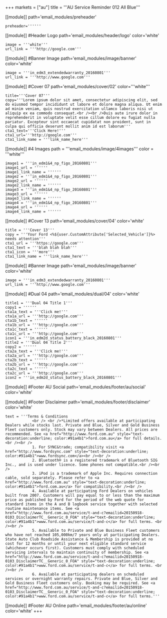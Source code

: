 +++
markets = ["au"]
title = '''AU Service Reminder 012 All Blue'''

[[module]]
path='email_modules/preheader'


	preheader=''''''

[[module]] #Header Logo
path='email_modules/header/logo'
color='white'

	image = '''white'''
	url_link = '''http://google.com'''

[[module]] #Banner Image
path='email_modules/image/banner'
color='white'

	image = '''in_edm3_extendedwarranty_20160801'''
	url_link = '''http://www.google.com'''

[[module]] #Cover 07
path='email_modules/cover/02'
color='''white'''

	title='''Cover 07'''
	copy='''Lorem ipsum dolor sit amet, consectetur adipiscing elit, sed do eiusmod tempor incididunt ut labore et dolore magna aliqua. Ut enim ad minim veniam, quis nostrud exercitation ullamco laboris nisi ut aliquip ex ea commodo consequat.<br /><br />Duis aute irure dolor in reprehenderit in voluptate velit esse cillum dolore eu fugiat nulla pariatur. Excepteur sint occaecat cupidatat non proident, sunt in culpa qui officia deserunt mollit anim id est laborum'''
	cta1_text='''Click Here!'''
	cta1_url='''http://google.com'''
	cta1_link_name = '''link_name_here'''

[[module]] #4 Images
path = '''email_modules/image/4images'''
color = '''white'''

	image1 = '''in_edm1&4_np_figo_20160801'''
	image1_url = ''''''
	image1_link_name = ''''''
	image2 = '''in_edm1&4_np_figo_20160801'''
	image2_url = ''''''
	image2_link_name = ''''''
	image3 = '''in_edm1&4_np_figo_20160801'''
	image3_url = ''''''
	image3_link_name = ''''''
	image4 = '''in_edm1&4_np_figo_20160801'''
	image4_url = ''''''
	image4_link_name = ''''''

[[module]] #Cover 13
path='email_modules/cover/04'
color='white'

	title = '''Cover 13'''
	copy = '''Your Ford <%${user.CustomAttribute['Selected_Vehicle']}%> needs attention'''
	cta1_url = '''https://google.com'''
	cta1_text = '''blah blah blah'''
	cta1_icon = '''more'''
	cta1_link_name = '''link_name_here'''

[[module]] #Banner Image
path='email_modules/image/banner'
color='white'

	image = '''in_edm3_extendedwarranty_20160801'''
	url_link = '''http://www.google.com'''

[[module]] #Dual 04
path='email_modules/dual/04'
color='white'

	title1 = '''Dual 04 Title 1'''
	copy1 = ''''''
	cta1a_text = '''Click me!'''
	cta1a_url = '''http://google.com'''
	cta1b_text = ''''''
	cta1b_url = '''http://google.com'''
	cta1c_text = ''''''
	cta1c_url = '''http://google.com'''
	icon1 = '''in_edm2d_status_battery_black_20160801'''
	title2 = '''Dual 04 Title 2'''
	copy2 = ''''''
	cta2a_text = '''Click me!'''
	cta2a_url = '''http://google.com'''
	cta2b_text = ''''''
	cta2b_url = '''http://google.com'''
	cta2c_text = ''''''
	cta2c_url = '''http://google.com'''
	icon2 = '''in_edm2d_status_battery_black_20160801'''

[[module]] #Footer AU Social
path='email_modules/footer/au/social'
color='white'

[[module]] #Footer Disclaimer
path='email_modules/footer/disclaimer'
color='white'

	text = '''Terms & Conditions
				<br /> <br />*Limited offers available at participating Dealers while stocks last. Private and Blue, Silver and Gold Business Fleet customers only. Stock may vary between Dealers. All prices are recommended. See <a href="http://www.ford.com.au" style="text-decoration:underline; color:#91a4b1">ford.com.au</a> for full details.<br /><br />
				1. For SYNC&trade; compatibility visit <a href="http://www.fordsync.com" style="text-decoration:underline; color:#91a4b1">www.fordsync.com</a><br /><br />
				2. Bluetooth® is a registered trademark of Bluetooth SIG Inc., and is used under licence. Some phones not compatible.<br /><br />
				3. iPod is a trademark of Apple Inc. Requires connection cable, sold separately. Please refer to <a href="http://www.ford.com.au" style="text-decoration:underline; color:#91a4b1">ford.com.au</a> for compatibility.<br /><br />
				4. Available at participating Ford Dealers on vehicles built from 2007. Customers will pay equal to or less than the maximum price as published by Ford for the period of the web quote for standard items in the A and B logbook service together with selected routine maintenance items. See <a href="http://www.ford.com.au/service/t-and-c?emailid=20150918-0103_DisclaimerTC__Generic_0_FOA" style="text-decoration:underline; color:#91a4b1">www.ford.com.au/service/t-and-c</a> for full terms. <br /><br />
				5. Available to Private and Blue Business Fleet customers who have not reached 105,000km/7 years only at participating Dealers. State Auto Club Roadside Assistance & Membership is provided at no cost for 12 months or until your next eligible standard service (whichever occurs first). Customers must comply with scheduled servicing intervals to maintain continuity of membership. See <a href="http://www.ford.com.au/service/t-and-c?emailid=20150918-0103_DisclaimerTC__Generic_0_FOA" style="text-decoration:underline; color:#91a4b1">www.ford.com.au/service/t-and-c</a> for full terms. <br /><br />
				6. Available at participating dealers on scheduled services or overnight warranty repairs. Private and Blue, Silver and Gold Business Fleet customers only. Booking may be required. See <a href="http://www.ford.com.au/service/t-and-c?emailid=20150918-0103_DisclaimerTC__Generic_0_FOA" style="text-decoration:underline; color:#91a4b1">www.ford.com.au/service/t-and-c</a> for full terms.'''


[[module]] #Footer AU Online
path='email_modules/footer/au/online'
color='white'
+++